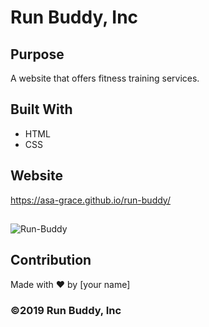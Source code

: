 # Run Buddy, Inc

## Purpose
A website that offers fitness training services. 

## Built With
* HTML
* CSS

## Website
https://asa-grace.github.io/run-buddy/

##

![Run-Buddy](https://user-images.githubusercontent.com/82672759/125161723-1f594500-e141-11eb-8d10-350d2415cccd.jpeg)


## Contribution
Made with ❤️ by [your name]

### ©️2019 Run Buddy, Inc 
